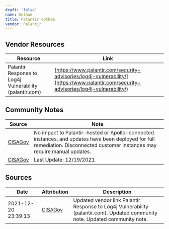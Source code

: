 ```yaml
---
draft: 'false'
name: Gotham
title: Palantir Gotham
vendor: Palantir
---
```


## Vendor Resources
| Resource | Link |
| --- | --- |
| Palantir Response to Log4j Vulnerability (palantir.com) | [https://www.palantir.com/security-advisories/log4j-vulnerability/](https://www.palantir.com/security-advisories/log4j-vulnerability/) |


## Community Notes
| Source | Note |
| --- | --- |
| [CISAGov](https://raw.githubusercontent.com/cisagov/log4j-affected-db/develop/README.md) | No impact to Palantir-hosted or Apollo-connected instances, and updates have been deployed for full remediation. Disconnected customer instances may require manual updates. |
| [CISAGov](https://raw.githubusercontent.com/cisagov/log4j-affected-db/develop/README.md) | Last Update: 12/19/2021 |

## Sources
| Date | Attribution | Description |
| --- | --- | --- |
| 2021-12-20 23:39:13 | [CISAGov](https://raw.githubusercontent.com/cisagov/log4j-affected-db/develop/README.md) | Updated vendor link Palantir Response to Log4j Vulnerability (palantir.com). Updated community note. Updated community note.  |
